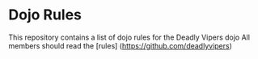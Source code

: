 Dojo Rules
==========

This repository contains a list of dojo rules for the Deadly Vipers dojo
All members should read the [rules] (https://github.com/deadlyvipers)
